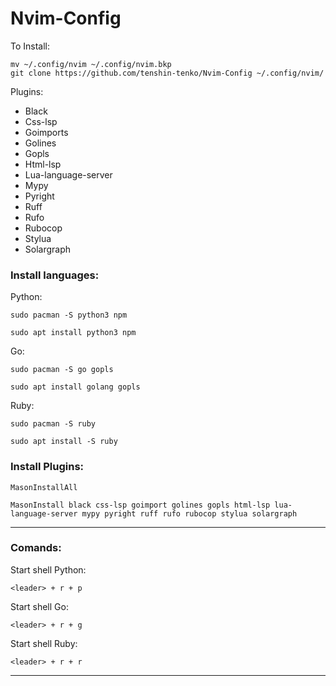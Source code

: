# Nvim-Config

To Install:

```
mv ~/.config/nvim ~/.config/nvim.bkp
git clone https://github.com/tenshin-tenko/Nvim-Config ~/.config/nvim/
```

Plugins:

* Black
* Css-lsp
* Goimports
* Golines
* Gopls
* Html-lsp
* Lua-language-server
* Mypy
* Pyright
* Ruff
* Rufo
* Rubocop
* Stylua 
* Solargraph

### Install languages:

Python:

```
sudo pacman -S python3 npm
```

```
sudo apt install python3 npm
```

Go:

```
sudo pacman -S go gopls
```

```
sudo apt install golang gopls
```

Ruby:

```
sudo pacman -S ruby
```

```
sudo apt install -S ruby
```

### Install Plugins:

```
MasonInstallAll
```

```
MasonInstall black css-lsp goimport golines gopls html-lsp lua-language-server mypy pyright ruff rufo rubocop stylua solargraph 
```
---

### Comands:

Start shell Python:

`<leader> + r + p`

Start shell Go:

`<leader> + r + g`

Start shell Ruby:

`<leader> + r + r`

---
